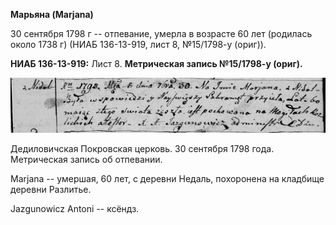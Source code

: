 **Марьяна (Marjana)**

30 сентября 1798 г -- отпевание, умерла в возрасте 60 лет (родилась
около 1738 г) (НИАБ 136-13-919, лист 8, №15/1798-у (ориг)).

**НИАБ 136-13-919:** Лист 8. **Метрическая запись №15/1798-у (ориг).**

![](./media/7807ccc925aef544262b76b1cbccdf72c367a333.png)

Дедиловичская Покровская церковь. 30 сентября 1798 года. Метрическая
запись об отпевании.

Marjana -- умершая, 60 лет, с деревни Недаль, похоронена на кладбище
деревни Разлитье.

Jazgunowicz Antoni -- ксёндз.
